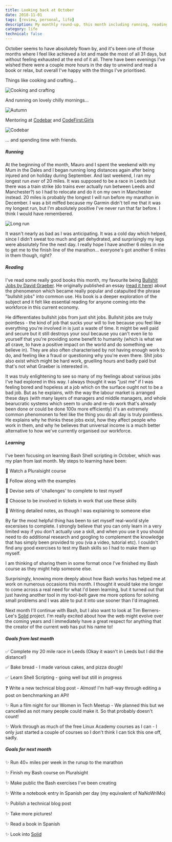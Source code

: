```yaml
---
title: Looking back at October
date: 2018-11-01
tags: [review, personal, life]
description: My monthly round-up, this month including running, reading, and reflecting on lots of goals from the past month
category: life
technical: false
---
```


October seems to have absolutely flown by, and it's been one of those months where I feel like achieved a lot and made the most of all 31 days, but without feeling exhausted at the end of it all. There have been evenings I've wished there were a couple more hours in the day to unwind and read a book or relax, but overall I've happy with the things I've prioritised.

Things like cooking and crafting...

![Cooking and crafting](./img/cookcraft.png)

And running on lovely chilly mornings...

![Autumn](./img/autumn.png)

Mentoring at <a href="https://codebar.io/manchester" target="_blank" rel="noopener noreferrer">Codebar</a> and <a href="https://www.codefirstgirls.org.uk/" target="_blank" rel="noopener noreferrer">CodeFirst:Girls</a>

![Codebar](./img/codebar.png)

... and spending time with friends.

##### Running

At the beginning of the month, Mauro and I spent the weekend with my Mum in the Dales and I began running long distances again after being injured and on holiday during September. And last weekend, I ran my longest run _ever_ of 20 miles. It was supposed to be a race in Leeds but there was a train strike (do trains ever actually run between Leeds and Manchester?) so I had to relocate and do it on my own in Manchester instead. 20 miles is probably the longest I will run before my marathon in December. I was a bit miffed because my Garmin didn't tell me that it was my longest run, but I'm absolutely positive I've never run that far before. I think I would have remembered.

![Long run](./img/run.png)

It wasn't nearly as bad as I was anticipating. It was a cold day which helped, since I didn't sweat too much and get dehydrated, and surprisingly my legs were absolutely fine the next day. I really hope I have another 6 miles in me to get me to the finish line of the marathon... everyone's got another 6 miles in them though, right?

##### Reading

I've read some really good books this month, my favourite being <a href="https://www.amazon.co.uk/Bullshit-Jobs-Theory-David-Graeber/dp/0241263883" target="_blank" rel="noopener noreferrer">Bullshit Jobs by David Graeber</a>. He originally published an essay (<a href="https://strikemag.org/bullshit-jobs/" target="_blank" rel="noopener noreferrer">read it here</a>) about the phenomenon which became really popular and catapulted the phrase "bullshit jobs" into common use. His book is a deeper exploration of the subject and it felt like essential reading for anyone coming into the workforce in this current economy.

He differentiates bullshit jobs from just shit jobs. Bullshit jobs are truly pointless - the kind of job that sucks your will to live because you feel like everything you're involved in is just a waste of time. It might be well paid and secure but it still destroys your soul because you can't even lie to yourself that you're providing some benefit to humanity (which is what we all crave, to have a positive impact on the world and do something we believe in). They are also often characterised by not having enough work to do, and feeling like a fraud or questioning why you're even there. Shit jobs also exist which might be hard work, gruelling hours and badly paid but that's not what Graeber is interested in.

It was truly enlightening to see so many of my feelings about various jobs I've had explored in this way. I always thought it was "just me" if I was feeling bored and hopeless at a job which on the surface ought not to be a bad job. But as he explains, with the way the labour market is arranged these days (with many layers of managers and middle managers, and whole bearucratic systems which seem to undo and re-do work that's already been done or could be done 100x more efficiently) it's an extremely common phenomonen to feel like the thing you do all day is truly pointless. He explains why he thinks these jobs exist, how they affect people who work in them, and why he believes that universal income is a much better alternative to how we've currently organised our workforce.

##### Learning

I've been focusing on learning Bash Shell scripting in October, which was my plan from last month. My steps to learning have been:

🔸 Watch a Pluralsight course

🔸 Follow along with the examples

🔸 Devise sets of 'challenges' to complete to test myself

🔸 Choose to be involved in tickets in work that use these skills

🔸 Writing detailed notes, as though I was explaining to someone else

By far the most helpful thing has been to set myself real-world style excersises to complete. I strongly believe that you can only learn in a very limited way if you don't actually use a skill, and when you use it you should need to do additional research and googling to complement the knowledge that has simply been provided to you (via a video, tutorial etc). I couldn't find any good exercises to test my Bash skills so I had to make them up myself.

I am thinking of sharing them in some format once I've finished my Bash course as they might help someone else.

Surprisingly, knowing more deeply about how Bash works has helped me at work on numerous occasions this month. I thought it would take me longer to come across a real need for what I'd been learning, but it turned out that just having another tool in my tool-belt gave me more options for solving small problems and I was able to put it into use sooner than I'd imagined.

Next month I'll continue with Bash, but I also want to look at Tim Berners-Lee's <a href="https://solid.mit.edu/" target="_blank" rel="noopener noreferrer">Solid</a> project. I'm really excited about how the web might evolve over the coming years and I immediately have a great respect for anything that the creator of the current web has put his name to!

##### Goals from last month

✅ Complete my 20 mile race in Leeds (Okay it wasn't in Leeds but I did the distance!)

✅ Bake bread - I made various cakes, and pizza dough!

✅ Learn Shell Scripting - going well but still in progress

❓ Write a new technical blog post - Almost! I'm half-way through editing a post on benchmarking an API!

✨ Run a film night for our Women in Tech Meetup - We planned this but we cancelled as not many people could make it. So that probably doesn't count!

✨ Work through as much of the free Linux Academy courses as I can - I only just started a couple of courses so I don't think I can tick this one off, sadly.

##### Goals for next month

✨ Run 40+ miles per week in the runup to the marathon

✨ Finish my Bash course on Pluralsight

✨ Make public the Bash exercises I've been creating

✨ Write a notebook entry in Spanish per day (my equivalent of NaNoWriMo)

✨ Publish a technical blog post

✨ Take more pictures!

✨ Read a book in Spanish

✨ Look into <a href="https://solid.mit.edu/" target="_blank" rel="noopener noreferrer">Solid</a>

